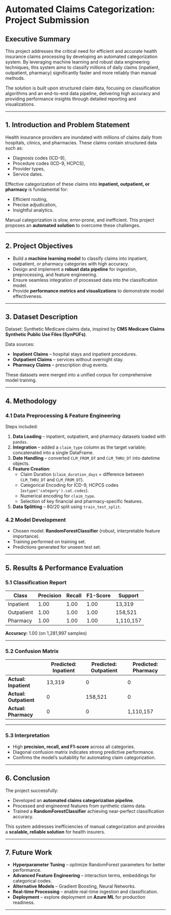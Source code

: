 # Automated Claims Categorization: Project Submission

## Executive Summary
This project addresses the critical need for efficient and accurate health insurance claims processing by developing an automated categorization system. By leveraging machine learning and robust data engineering techniques, this system aims to classify millions of daily claims (inpatient, outpatient, pharmacy) significantly faster and more reliably than manual methods.  

The solution is built upon structured claim data, focusing on classification algorithms and an end-to-end data pipeline, delivering high accuracy and providing performance insights through detailed reporting and visualizations.

---

## 1. Introduction and Problem Statement
Health insurance providers are inundated with millions of claims daily from hospitals, clinics, and pharmacies. These claims contain structured data such as:
- Diagnosis codes (ICD-9),
- Procedure codes (ICD-9, HCPCS),
- Provider types,
- Service dates.  

Effective categorization of these claims into **inpatient, outpatient, or pharmacy** is fundamental for:
- Efficient routing,
- Precise adjudication,
- Insightful analytics.  

Manual categorization is slow, error-prone, and inefficient. This project proposes an **automated solution** to overcome these challenges.

---

## 2. Project Objectives
- Build a **machine learning model** to classify claims into inpatient, outpatient, or pharmacy categories with high accuracy.  
- Design and implement a **robust data pipeline** for ingestion, preprocessing, and feature engineering.  
- Ensure seamless integration of processed data into the classification model.  
- Provide **performance metrics and visualizations** to demonstrate model effectiveness.  

---

## 3. Dataset Description
Dataset: Synthetic Medicare claims data, inspired by **CMS Medicare Claims Synthetic Public Use Files (SynPUFs)**.  

Data sources:
- **Inpatient Claims** – hospital stays and inpatient procedures.  
- **Outpatient Claims** – services without overnight stay.  
- **Pharmacy Claims** – prescription drug events.  

These datasets were merged into a unified corpus for comprehensive model training.

---

## 4. Methodology

### 4.1 Data Preprocessing & Feature Engineering
Steps included:
1. **Data Loading** – inpatient, outpatient, and pharmacy datasets loaded with `pandas`.  
2. **Integration** – added a `claim_type` column as the target variable; concatenated into a single DataFrame.  
3. **Date Handling** – converted `CLM_FROM_DT` and `CLM_THRU_DT` into datetime objects.  
4. **Feature Creation**:
   - Claim Duration (`claim_duration_days` = difference between `CLM_THRU_DT` and `CLM_FROM_DT`).  
   - Categorical Encoding for ICD-9, HCPCS codes (`astype('category').cat.codes`).  
   - Numerical encoding for `claim_type`.  
   - Selection of key financial and pharmacy-specific features.  
5. **Data Splitting** – 80/20 split using `train_test_split`.  

### 4.2 Model Development
- Chosen model: **RandomForestClassifier** (robust, interpretable feature importance).  
- Training performed on training set.  
- Predictions generated for unseen test set.  

---

## 5. Results & Performance Evaluation

### 5.1 Classification Report
| Class      | Precision | Recall | F1-Score | Support   |
|------------|-----------|--------|----------|-----------|
| Inpatient  | 1.00      | 1.00   | 1.00     | 13,319    |
| Outpatient | 1.00      | 1.00   | 1.00     | 158,521   |
| Pharmacy   | 1.00      | 1.00   | 1.00     | 1,110,157 |

**Accuracy:** 1.00 (on 1,281,997 samples)

---

### 5.2 Confusion Matrix
|               | Predicted: Inpatient | Predicted: Outpatient | Predicted: Pharmacy |
|---------------|----------------------|-----------------------|---------------------|
| **Actual: Inpatient**  | 13,319 | 0 | 0 |
| **Actual: Outpatient** | 0 | 158,521 | 0 |
| **Actual: Pharmacy**   | 0 | 0 | 1,110,157 |

---

### 5.3 Interpretation
- High **precision, recall, and F1-score** across all categories.  
- Diagonal confusion matrix indicates strong predictive performance.  
- Confirms the model’s suitability for automating claim categorization.  

---

## 6. Conclusion
The project successfully:
- Developed an **automated claims categorization pipeline**.  
- Processed and engineered features from synthetic claims data.  
- Trained a **RandomForestClassifier** achieving near-perfect classification accuracy.  

This system addresses inefficiencies of manual categorization and provides a **scalable, reliable solution** for health insurers.

---

## 7. Future Work
- **Hyperparameter Tuning** – optimize RandomForest parameters for better performance.  
- **Advanced Feature Engineering** – interaction terms, embeddings for categorical codes.  
- **Alternative Models** – Gradient Boosting, Neural Networks.  
- **Real-time Processing** – enable real-time ingestion and classification.
- **Deployment** – explore deployment on **Azure ML** for production readiness.  

---
